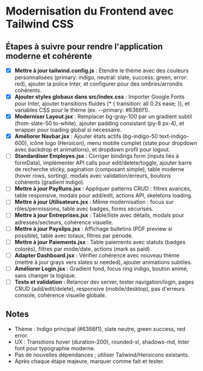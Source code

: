 # Modernisation du Frontend avec Tailwind CSS

## Étapes à suivre pour rendre l'application moderne et cohérente

- [x] **Mettre à jour tailwind.config.js** : Étendre le thème avec des couleurs personnalisées (primary: indigo, neutral: slate, success: green, error: red), ajouter la police Inter, et configurer pour des ombres/arrondis cohérents.
- [x] **Ajouter styles globaux dans src/index.css** : Importer Google Fonts pour Inter, ajouter transitions fluides (* { transition: all 0.2s ease; }), et variables CSS pour le thème (ex. --primary: #6366f1).
- [x] **Moderniser Layout.jsx** : Remplacer bg-gray-100 par un gradient subtil (from-slate-50 to-white), ajouter padding consistant (py-8 px-4), et wrapper pour loading global si nécessaire.
- [x] **Améliorer Navbar.jsx** : Ajouter états actifs (bg-indigo-50 text-indigo-600), icône logo (Heroicon), menu mobile complet (state pour dropdown avec backdrop et animations), et dropdown profil pour logout.
- [ ] **Standardiser Employes.jsx** : Corriger bindings form (inputs liés à formData), implémenter API calls pour edit/delete/toggle, ajouter barre de recherche sticky, pagination (composant simple), table moderne (hover rows, sorting), modals avec validation/erreurs, boutons cohérents (gradient indigo).
- [ ] **Mettre à jour PayRuns.jsx** : Appliquer patterns CRUD : filtres avancés, table responsive, modals pour add/edit, actions API, skeletons loading.
- [ ] **Mettre à jour Utilisateurs.jsx** : Même modernisation : focus sur rôles/permissions, table avec badges, forms sécurisés.
- [ ] **Mettre à jour Entreprises.jsx** : Table/liste avec détails, modals pour adresses/secteurs, cohérence visuelle.
- [ ] **Mettre à jour Payslips.jsx** : Affichage bulletins (PDF preview si possible), table avec totaux, filtres par période.
- [ ] **Mettre à jour Paiements.jsx** : Table paiements avec statuts (badges colorés), filtres par mode/date, actions (mark as paid).
- [ ] **Adapter Dashboard.jsx** : Vérifier cohérence avec nouveau thème (mettre à jour grays vers slates si needed), ajouter animations subtiles.
- [ ] **Améliorer Login.jsx** : Gradient fond, focus ring indigo, bouton animé, sans changer la logique.
- [ ] **Tests et validation** : Relancer dev server, tester navigation/login, pages CRUD (add/edit/delete), responsive (mobile/desktop), pas d'erreurs console, cohérence visuelle globale.

## Notes
- Thème : Indigo principal (#6366f1), slate neutre, green success, red error.
- UX : Transitions hover (duration-200), rounded-xl, shadows-md, Inter font pour typographie moderne.
- Pas de nouvelles dépendances ; utiliser Tailwind/Heroicons existants.
- Après chaque étape majeure, marquer comme fait et tester.
